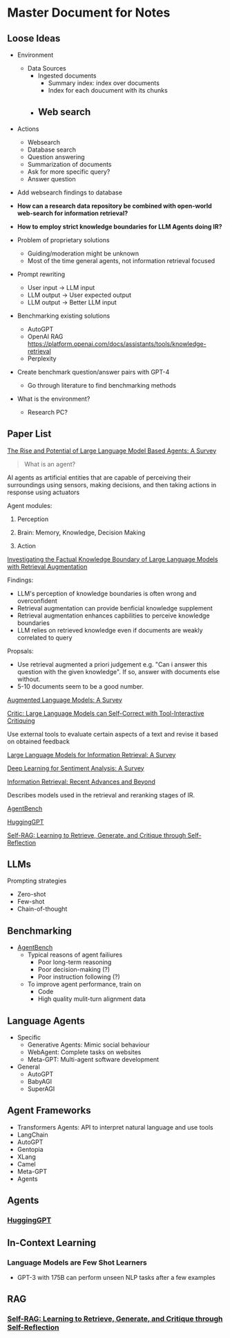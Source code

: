 # Master Document for Notes

## Loose Ideas
- Environment
  - Data Sources
    - Ingested documents
      - Summary index: index over documents
      - Index for each doucument with its chunks
    - Web search
      - 
- Actions
  - Websearch
  - Database search
  - Question answering
  - Summarization of documents
  - Ask for more specific query?
  - Answer question

- Add websearch findings to database

- **How can a research data repository be combined with open-world web-search for information retrieval?**
- **How to employ strict knowledge boundaries for LLM Agents doing IR?** 

- Problem of proprietary solutions
  - Guiding/moderation might be unknown
  - Most of the time general agents, not information retrieval focused

- Prompt rewriting
  - User input -> LLM input
  - LLM output -> User expected output
  - LLM output -> Better LLM input

- Benchmarking existing solutions
  - AutoGPT
  - OpenAI RAG <https://platform.openai.com/docs/assistants/tools/knowledge-retrieval>
  - Perplexity

- Create benchmark question/answer pairs with GPT-4
  - Go through literature to find benchmarking methods

- What is the environment?
  - Research PC?

## Paper List

[The Rise and Potential of Large Language Model Based Agents: A Survey](https://arxiv.org/pdf/2309.07864.pdf)

> What is an agent?

AI agents as artificial entities that are capable of perceiving their surroundings using sensors, making decisions, and then taking actions in response using actuators

Agent modules:

1. Perception
2. Brain: Memory, Knowledge, Decision Making

3. Action

[Investigating the Factual Knowledge Boundary of Large Language Models with Retrieval Augmentation](https://arxiv.org/pdf/2307.11019.pdf)

Findings:

- LLM's perception of knowledge boundaries is often wrong and overconfident
- Retrieval augmentation can provide benficial knowledge supplement
- Retrieval augmentation enhances capbilities to perceive knowledge boundaries
- LLM relies on retrieved knowledge even if documents are weakly correlated to query

Propsals:

- Use retrieval augmented a priori judgement e.g. "Can i answer this question with the given knowledge". If so, answer with documents else without.
- 5-10 documents seem to be a good number.

[Augmented Language Models: A Survey](https://arxiv.org/pdf/2302.07842.pdf)

[Critic: Large Language Models can Self-Correct with Tool-Interactive Critiquing](https://arxiv.org/pdf/2305.11738.pdf)

Use external tools to evaluate certain aspects of a text and revise it based on obtained feedback

[Large Language Models for Information Retrieval: A Survey](https://arxiv.org/pdf/2308.07107.pdf)

[Deep Learning for Sentiment Analysis: A Survey](https://arxiv.org/pdf/1801.07883.pdf)

[Information Retrieval: Recent Advances and Beyond](https://arxiv.org/pdf/2301.08801.pdf)

Describes models used in the retrieval and reranking stages of IR.

[AgentBench](https://arxiv.org/pdf/2308.03688.pdf)

[HuggingGPT](https://arxiv.org/abs/2303.17580)

[Self-RAG: Learning to Retrieve, Generate, and Critique through Self-Reflection](https://arxiv.org/pdf/2310.11511.pdf)

## LLMs

Prompting strategies

- Zero-shot
- Few-shot
- Chain-of-thought

## Benchmarking

- [AgentBench](https://arxiv.org/pdf/2308.03688.pdf)
  - Typical reasons of agent failiures
    - Poor long-term reasoning
    - Poor decision-making (?)
    - Poor instruction following (?)
  - To improve agent performance, train on
    - Code
    - High quality mulit-turn alignment data

## Language Agents

- Specific
  - Generative Agents: Mimic social behaviour
  - WebAgent: Complete tasks on websites
  - Meta-GPT: Multi-agent software development
- General
  - AutoGPT
  - BabyAGI
  - SuperAGI

## Agent Frameworks

- Transformers Agents: API to interpret natural language and use tools
- LangChain
- AutoGPT
- Gentopia
- XLang
- Camel
- Meta-GPT
- Agents

## Agents

### [HuggingGPT](https://arxiv.org/abs/2303.17580)

## In-Context Learning

### Language Models are Few Shot Learners

- GPT-3 with 175B can perform unseen NLP tasks after a few examples

## RAG

### [Self-RAG: Learning to Retrieve, Generate, and Critique through Self-Reflection](https://arxiv.org/pdf/2310.11511.pdf)
